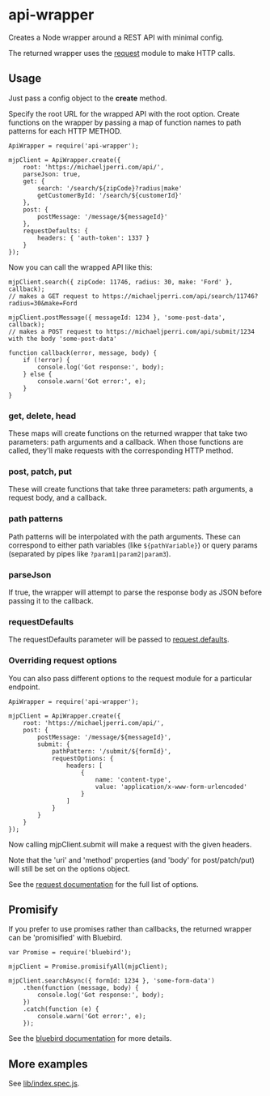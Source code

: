 # api-wrapper
Creates a Node wrapper around a REST API with minimal config.

The returned wrapper uses the [request](https://github.com/request/request/tree/v2.69.0) module to make HTTP calls.

## Usage
Just pass a config object to the **create** method.

Specify the root URL for the wrapped API with the root option.
Create functions on the wrapper by passing a map of function names to path patterns for each HTTP METHOD.

```
ApiWrapper = require('api-wrapper');

mjpClient = ApiWrapper.create({
    root: 'https://michaeljperri.com/api/',
    parseJson: true,
    get: {
        search: '/search/${zipCode}?radius|make'
        getCustomerById: '/search/${customerId}'
    },
    post: {
        postMessage: '/message/${messageId}'
    },
    requestDefaults: {
        headers: { 'auth-token': 1337 }
    }
});
```

Now you can call the wrapped API like this:
```
mjpClient.search({ zipCode: 11746, radius: 30, make: 'Ford' }, callback);
// makes a GET request to https://michaeljperri.com/api/search/11746?radius=30&make=Ford

mjpClient.postMessage({ messageId: 1234 }, 'some-post-data', callback);
// makes a POST request to https://michaeljperri.com/api/submit/1234 with the body 'some-post-data'

function callback(error, message, body) {
    if (!error) {
        console.log('Got response:', body);
    } else {
        console.warn('Got error:', e);
    }
}
```

### get, delete, head
These maps will create functions on the returned wrapper that take two parameters: path arguments and a callback. When those functions are called, they'll make requests with the corresponding HTTP method.

### post, patch, put
These will create functions that take three parameters: path arguments, a request body, and a callback.

### path patterns
Path patterns will be interpolated with the path arguments. These can correspond to either path variables (like ```${pathVariable}```) or query params (separated by pipes like ```?param1|param2|param3```).

### parseJson
If true, the wrapper will attempt to parse the response body as JSON before passing it to the callback.

### requestDefaults
The requestDefaults parameter will be passed to [request.defaults](https://github.com/request/request/tree/v2.69.0#requestdefaultsoptions).

### Overriding request options
You can also pass different options to the request module for a particular endpoint.

```
ApiWrapper = require('api-wrapper');

mjpClient = ApiWrapper.create({
    root: 'https://michaeljperri.com/api/',
    post: {
        postMessage: '/message/${messageId}',
        submit: {
            pathPattern: '/submit/${formId}',
            requestOptions: {
                headers: [
                    {
                        name: 'content-type',
                        value: 'application/x-www-form-urlencoded'
                    }
                ]
            }
        }
    }
});
```

Now calling mjpClient.submit will make a request with the given headers.

Note that the 'uri' and 'method' properties (and 'body' for post/patch/put) will still be set on the options object.

See the [request documentation](https://github.com/request/request/tree/v2.69.0#requestoptions-callback) for the full list of options.

## Promisify
If you prefer to use promises rather than callbacks, the returned wrapper can be 'promisified' with Bluebird.

```
var Promise = require('bluebird');

mjpClient = Promise.promisifyAll(mjpClient);

mjpClient.searchAsync({ formId: 1234 }, 'some-form-data')
    .then(function (message, body) {
        console.log('Got response:', body);
    })
    .catch(function (e) {
        console.warn('Got error:', e);
    });
```

See the [bluebird documentation](http://bluebirdjs.com/docs/api/promise.promisifyall.html) for more details.


## More examples
See [lib/index.spec.js](https://github.com/mikeperri/api-wrapper/blob/master/lib/index.spec.js).
